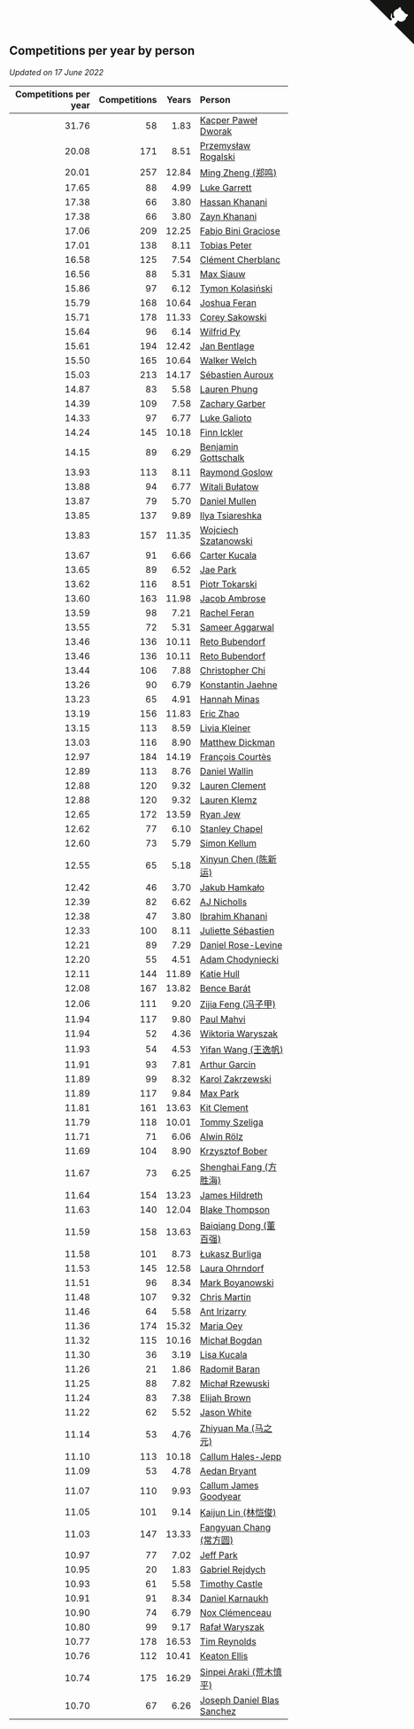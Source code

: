 ## Competitions per year by person

*Updated on 17 June 2022*

| Competitions per year | Competitions | Years | Person |
| ---: | ---: | ---: | :--- |
| 31.76 | 58 | 1.83 | [Kacper Paweł Dworak](https://www.worldcubeassociation.org/persons/2020DWOR01) |
| 20.08 | 171 | 8.51 | [Przemysław Rogalski](https://www.worldcubeassociation.org/persons/2013ROGA02) |
| 20.01 | 257 | 12.84 | [Ming Zheng (郑鸣)](https://www.worldcubeassociation.org/persons/2009ZHEN11) |
| 17.65 | 88 | 4.99 | [Luke Garrett](https://www.worldcubeassociation.org/persons/2017GARR05) |
| 17.38 | 66 | 3.80 | [Hassan Khanani](https://www.worldcubeassociation.org/persons/2018KHAN26) |
| 17.38 | 66 | 3.80 | [Zayn Khanani](https://www.worldcubeassociation.org/persons/2018KHAN28) |
| 17.06 | 209 | 12.25 | [Fabio Bini Graciose](https://www.worldcubeassociation.org/persons/2010GRAC02) |
| 17.01 | 138 | 8.11 | [Tobias Peter](https://www.worldcubeassociation.org/persons/2014PETE03) |
| 16.58 | 125 | 7.54 | [Clément Cherblanc](https://www.worldcubeassociation.org/persons/2014CHER05) |
| 16.56 | 88 | 5.31 | [Max Siauw](https://www.worldcubeassociation.org/persons/2017SIAU02) |
| 15.86 | 97 | 6.12 | [Tymon Kolasiński](https://www.worldcubeassociation.org/persons/2016KOLA02) |
| 15.79 | 168 | 10.64 | [Joshua Feran](https://www.worldcubeassociation.org/persons/2011FERA01) |
| 15.71 | 178 | 11.33 | [Corey Sakowski](https://www.worldcubeassociation.org/persons/2011SAKO01) |
| 15.64 | 96 | 6.14 | [Wilfrid Py](https://www.worldcubeassociation.org/persons/2016PYWI01) |
| 15.61 | 194 | 12.42 | [Jan Bentlage](https://www.worldcubeassociation.org/persons/2010BENT01) |
| 15.50 | 165 | 10.64 | [Walker Welch](https://www.worldcubeassociation.org/persons/2011WELC01) |
| 15.03 | 213 | 14.17 | [Sébastien Auroux](https://www.worldcubeassociation.org/persons/2008AURO01) |
| 14.87 | 83 | 5.58 | [Lauren Phung](https://www.worldcubeassociation.org/persons/2016PHUN02) |
| 14.39 | 109 | 7.58 | [Zachary Garber](https://www.worldcubeassociation.org/persons/2014GARB01) |
| 14.33 | 97 | 6.77 | [Luke Galioto](https://www.worldcubeassociation.org/persons/2015GALI02) |
| 14.24 | 145 | 10.18 | [Finn Ickler](https://www.worldcubeassociation.org/persons/2012ICKL01) |
| 14.15 | 89 | 6.29 | [Benjamin Gottschalk](https://www.worldcubeassociation.org/persons/2016GOTT01) |
| 13.93 | 113 | 8.11 | [Raymond Goslow](https://www.worldcubeassociation.org/persons/2014GOSL01) |
| 13.88 | 94 | 6.77 | [Witali Bułatow](https://www.worldcubeassociation.org/persons/2015BUAT01) |
| 13.87 | 79 | 5.70 | [Daniel Mullen](https://www.worldcubeassociation.org/persons/2016MULL04) |
| 13.85 | 137 | 9.89 | [Ilya Tsiareshka](https://www.worldcubeassociation.org/persons/2012TERE01) |
| 13.83 | 157 | 11.35 | [Wojciech Szatanowski](https://www.worldcubeassociation.org/persons/2011SZAT01) |
| 13.67 | 91 | 6.66 | [Carter Kucala](https://www.worldcubeassociation.org/persons/2015KUCA01) |
| 13.65 | 89 | 6.52 | [Jae Park](https://www.worldcubeassociation.org/persons/2015PARK24) |
| 13.62 | 116 | 8.51 | [Piotr Tokarski](https://www.worldcubeassociation.org/persons/2013TOKA01) |
| 13.60 | 163 | 11.98 | [Jacob Ambrose](https://www.worldcubeassociation.org/persons/2010AMBR01) |
| 13.59 | 98 | 7.21 | [Rachel Feran](https://www.worldcubeassociation.org/persons/2015FERA01) |
| 13.55 | 72 | 5.31 | [Sameer Aggarwal](https://www.worldcubeassociation.org/persons/2017AGGA01) |
| 13.46 | 136 | 10.11 | [Reto Bubendorf](https://www.worldcubeassociation.org/persons/2012BUBE01) |
| 13.46 | 136 | 10.11 | [Reto Bubendorf](https://www.worldcubeassociation.org/persons/2012BUBE01) |
| 13.44 | 106 | 7.88 | [Christopher Chi](https://www.worldcubeassociation.org/persons/2014CHIC01) |
| 13.26 | 90 | 6.79 | [Konstantin Jaehne](https://www.worldcubeassociation.org/persons/2015JAEH01) |
| 13.23 | 65 | 4.91 | [Hannah Minas](https://www.worldcubeassociation.org/persons/2017MINA04) |
| 13.19 | 156 | 11.83 | [Eric Zhao](https://www.worldcubeassociation.org/persons/2010ZHAO19) |
| 13.15 | 113 | 8.59 | [Livia Kleiner](https://www.worldcubeassociation.org/persons/2013KLEI03) |
| 13.03 | 116 | 8.90 | [Matthew Dickman](https://www.worldcubeassociation.org/persons/2013DICK01) |
| 12.97 | 184 | 14.19 | [François Courtès](https://www.worldcubeassociation.org/persons/2008COUR01) |
| 12.89 | 113 | 8.76 | [Daniel Wallin](https://www.worldcubeassociation.org/persons/2013WALL03) |
| 12.88 | 120 | 9.32 | [Lauren Clement](https://www.worldcubeassociation.org/persons/2013KLEM01) |
| 12.88 | 120 | 9.32 | [Lauren Klemz](https://www.worldcubeassociation.org/persons/2013KLEM01) |
| 12.65 | 172 | 13.59 | [Ryan Jew](https://www.worldcubeassociation.org/persons/2008JEWR01) |
| 12.62 | 77 | 6.10 | [Stanley Chapel](https://www.worldcubeassociation.org/persons/2016CHAP04) |
| 12.60 | 73 | 5.79 | [Simon Kellum](https://www.worldcubeassociation.org/persons/2016KELL12) |
| 12.55 | 65 | 5.18 | [Xinyun Chen (陈新运)](https://www.worldcubeassociation.org/persons/2017CHEN36) |
| 12.42 | 46 | 3.70 | [Jakub Hamkało](https://www.worldcubeassociation.org/persons/2018HAMK01) |
| 12.39 | 82 | 6.62 | [AJ Nicholls](https://www.worldcubeassociation.org/persons/2015NICH04) |
| 12.38 | 47 | 3.80 | [Ibrahim Khanani](https://www.worldcubeassociation.org/persons/2018KHAN27) |
| 12.33 | 100 | 8.11 | [Juliette Sébastien](https://www.worldcubeassociation.org/persons/2014SEBA01) |
| 12.21 | 89 | 7.29 | [Daniel Rose-Levine](https://www.worldcubeassociation.org/persons/2015ROSE01) |
| 12.20 | 55 | 4.51 | [Adam Chodyniecki](https://www.worldcubeassociation.org/persons/2017CHOD02) |
| 12.11 | 144 | 11.89 | [Katie Hull](https://www.worldcubeassociation.org/persons/2010HULL01) |
| 12.08 | 167 | 13.82 | [Bence Barát](https://www.worldcubeassociation.org/persons/2008BARA01) |
| 12.06 | 111 | 9.20 | [Zijia Feng (冯子甲)](https://www.worldcubeassociation.org/persons/2013FENG02) |
| 11.94 | 117 | 9.80 | [Paul Mahvi](https://www.worldcubeassociation.org/persons/2012MAHV01) |
| 11.94 | 52 | 4.36 | [Wiktoria Waryszak](https://www.worldcubeassociation.org/persons/2018WARY01) |
| 11.93 | 54 | 4.53 | [Yifan Wang (王逸帆)](https://www.worldcubeassociation.org/persons/2017WANY29) |
| 11.91 | 93 | 7.81 | [Arthur Garcin](https://www.worldcubeassociation.org/persons/2014GARC27) |
| 11.89 | 99 | 8.32 | [Karol Zakrzewski](https://www.worldcubeassociation.org/persons/2014ZAKR01) |
| 11.89 | 117 | 9.84 | [Max Park](https://www.worldcubeassociation.org/persons/2012PARK03) |
| 11.81 | 161 | 13.63 | [Kit Clement](https://www.worldcubeassociation.org/persons/2008CLEM01) |
| 11.79 | 118 | 10.01 | [Tommy Szeliga](https://www.worldcubeassociation.org/persons/2012SZEL01) |
| 11.71 | 71 | 6.06 | [Alwin Rölz](https://www.worldcubeassociation.org/persons/2016ROLZ01) |
| 11.69 | 104 | 8.90 | [Krzysztof Bober](https://www.worldcubeassociation.org/persons/2013BOBE01) |
| 11.67 | 73 | 6.25 | [Shenghai Fang (方胜海)](https://www.worldcubeassociation.org/persons/2016FANG01) |
| 11.64 | 154 | 13.23 | [James Hildreth](https://www.worldcubeassociation.org/persons/2009HILD01) |
| 11.63 | 140 | 12.04 | [Blake Thompson](https://www.worldcubeassociation.org/persons/2010THOM03) |
| 11.59 | 158 | 13.63 | [Baiqiang Dong (董百强)](https://www.worldcubeassociation.org/persons/2008DONG06) |
| 11.58 | 101 | 8.73 | [Łukasz Burliga](https://www.worldcubeassociation.org/persons/2013BURL01) |
| 11.53 | 145 | 12.58 | [Laura Ohrndorf](https://www.worldcubeassociation.org/persons/2009OHRN01) |
| 11.51 | 96 | 8.34 | [Mark Boyanowski](https://www.worldcubeassociation.org/persons/2014BOYA01) |
| 11.48 | 107 | 9.32 | [Chris Martin](https://www.worldcubeassociation.org/persons/2013MART03) |
| 11.46 | 64 | 5.58 | [Ant Irizarry](https://www.worldcubeassociation.org/persons/2016IRIZ02) |
| 11.36 | 174 | 15.32 | [Maria Oey](https://www.worldcubeassociation.org/persons/2007OEYM01) |
| 11.32 | 115 | 10.16 | [Michał Bogdan](https://www.worldcubeassociation.org/persons/2012BOGD01) |
| 11.30 | 36 | 3.19 | [Lisa Kucala](https://www.worldcubeassociation.org/persons/2019KUCA01) |
| 11.26 | 21 | 1.86 | [Radomił Baran](https://www.worldcubeassociation.org/persons/2020BARA02) |
| 11.25 | 88 | 7.82 | [Michał Rzewuski](https://www.worldcubeassociation.org/persons/2014RZEW01) |
| 11.24 | 83 | 7.38 | [Elijah Brown](https://www.worldcubeassociation.org/persons/2015BROW03) |
| 11.22 | 62 | 5.52 | [Jason White](https://www.worldcubeassociation.org/persons/2016WHIT16) |
| 11.14 | 53 | 4.76 | [Zhiyuan Ma (马之元)](https://www.worldcubeassociation.org/persons/2017MAZH04) |
| 11.10 | 113 | 10.18 | [Callum Hales-Jepp](https://www.worldcubeassociation.org/persons/2012HALE01) |
| 11.09 | 53 | 4.78 | [Aedan Bryant](https://www.worldcubeassociation.org/persons/2017BRYA06) |
| 11.07 | 110 | 9.93 | [Callum James Goodyear](https://www.worldcubeassociation.org/persons/2012GOOD02) |
| 11.05 | 101 | 9.14 | [Kaijun Lin (林恺俊)](https://www.worldcubeassociation.org/persons/2013LINK01) |
| 11.03 | 147 | 13.33 | [Fangyuan Chang (常方圆)](https://www.worldcubeassociation.org/persons/2009CHAN04) |
| 10.97 | 77 | 7.02 | [Jeff Park](https://www.worldcubeassociation.org/persons/2015PARK08) |
| 10.95 | 20 | 1.83 | [Gabriel Rejdych](https://www.worldcubeassociation.org/persons/2020REJD01) |
| 10.93 | 61 | 5.58 | [Timothy Castle](https://www.worldcubeassociation.org/persons/2016CAST48) |
| 10.91 | 91 | 8.34 | [Daniel Karnaukh](https://www.worldcubeassociation.org/persons/2014KARN02) |
| 10.90 | 74 | 6.79 | [Nox Clémenceau](https://www.worldcubeassociation.org/persons/2015CLEM03) |
| 10.80 | 99 | 9.17 | [Rafał Waryszak](https://www.worldcubeassociation.org/persons/2013WARY01) |
| 10.77 | 178 | 16.53 | [Tim Reynolds](https://www.worldcubeassociation.org/persons/2005REYN01) |
| 10.76 | 112 | 10.41 | [Keaton Ellis](https://www.worldcubeassociation.org/persons/2012ELLI01) |
| 10.74 | 175 | 16.29 | [Sinpei Araki (荒木慎平)](https://www.worldcubeassociation.org/persons/2006ARAK01) |
| 10.70 | 67 | 6.26 | [Joseph Daniel Blas Sanchez](https://www.worldcubeassociation.org/persons/2016SANC08) |


<a href="https://github.com/jonatanklosko/wca_statistics" class="github-corner" aria-label="View source on Github"><svg width="80" height="80" viewBox="0 0 250 250" style="fill:#151513; color:#fff; position: absolute; top: 0; border: 0; right: 0;" aria-hidden="true"><path d="M0,0 L115,115 L130,115 L142,142 L250,250 L250,0 Z"></path><path d="M128.3,109.0 C113.8,99.7 119.0,89.6 119.0,89.6 C122.0,82.7 120.5,78.6 120.5,78.6 C119.2,72.0 123.4,76.3 123.4,76.3 C127.3,80.9 125.5,87.3 125.5,87.3 C122.9,97.6 130.6,101.9 134.4,103.2" fill="currentColor" style="transform-origin: 130px 106px;" class="octo-arm"></path><path d="M115.0,115.0 C114.9,115.1 118.7,116.5 119.8,115.4 L133.7,101.6 C136.9,99.2 139.9,98.4 142.2,98.6 C133.8,88.0 127.5,74.4 143.8,58.0 C148.5,53.4 154.0,51.2 159.7,51.0 C160.3,49.4 163.2,43.6 171.4,40.1 C171.4,40.1 176.1,42.5 178.8,56.2 C183.1,58.6 187.2,61.8 190.9,65.4 C194.5,69.0 197.7,73.2 200.1,77.6 C213.8,80.2 216.3,84.9 216.3,84.9 C212.7,93.1 206.9,96.0 205.4,96.6 C205.1,102.4 203.0,107.8 198.3,112.5 C181.9,128.9 168.3,122.5 157.7,114.1 C157.9,116.9 156.7,120.9 152.7,124.9 L141.0,136.5 C139.8,137.7 141.6,141.9 141.8,141.8 Z" fill="currentColor" class="octo-body"></path></svg></a><style>.github-corner:hover .octo-arm{animation:octocat-wave 560ms ease-in-out}@keyframes octocat-wave{0%,100%{transform:rotate(0)}20%,60%{transform:rotate(-25deg)}40%,80%{transform:rotate(10deg)}}@media (max-width:500px){.github-corner:hover .octo-arm{animation:none}.github-corner .octo-arm{animation:octocat-wave 560ms ease-in-out}}</style>
